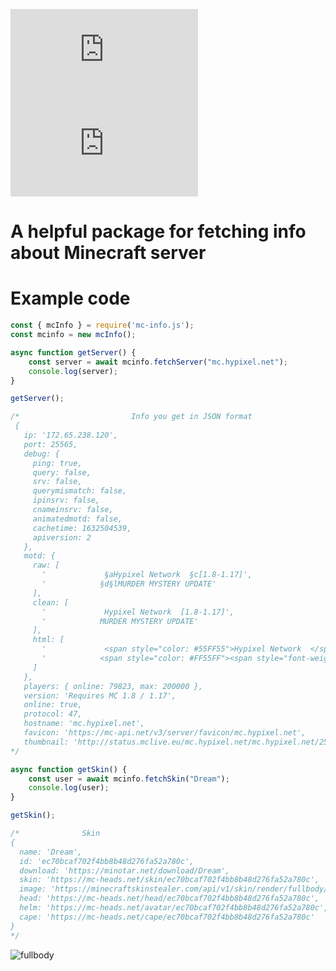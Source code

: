 [![downloadsBadge](https://img.shields.io/npm/dt/mc-info.js?style=for-the-badge)](https://npmjs.com/mc-info.js) [![versionBadge](https://img.shields.io/npm/v/mc-info.js?style=for-the-badge)](https://npmjs.com/mc-info.js)

# A helpful package for fetching info about Minecraft server

# Example code
```javascript
const { mcInfo } = require('mc-info.js');
const mcinfo = new mcInfo();

async function getServer() {
    const server = await mcinfo.fetchServer("mc.hypixel.net");
    console.log(server);
}

getServer();

/*                         Info you get in JSON format
 {
   ip: '172.65.238.120',
   port: 25565,
   debug: {
     ping: true,
     query: false,
     srv: false,
     querymismatch: false,
     ipinsrv: false,
     cnameinsrv: false,
     animatedmotd: false,
     cachetime: 1632504539,
     apiversion: 2
   },
   motd: {
     raw: [
       '             §aHypixel Network  §c[1.8-1.17]',
       '            §d§lMURDER MYSTERY UPDATE'
     ],
     clean: [
       '             Hypixel Network  [1.8-1.17]',
       '            MURDER MYSTERY UPDATE'
     ],
     html: [
       '             <span style="color: #55FF55">Hypixel Network  </span><span style="color: #FF5555">[1.8-1.17]</span>',
       '            <span style="color: #FF55FF"><span style="font-weight: bold;">MURDER MYSTERY UPDATE</span></span>'
     ]
   },
   players: { online: 79823, max: 200000 },
   version: 'Requires MC 1.8 / 1.17',
   online: true,
   protocol: 47,
   hostname: 'mc.hypixel.net',
   favicon: 'https://mc-api.net/v3/server/favicon/mc.hypixel.net',
   thumbnail: 'http://status.mclive.eu/mc.hypixel.net/mc.hypixel.net/25565/banner.png'
*/
```
```javascript
async function getSkin() {
    const user = await mcinfo.fetchSkin("Dream");
    console.log(user);
}

getSkin();

/*              Skin
{
  name: 'Dream',
  id: 'ec70bcaf702f4bb8b48d276fa52a780c',
  download: 'https://minotar.net/download/Dream',
  skin: 'https://mc-heads.net/skin/ec70bcaf702f4bb8b48d276fa52a780c',
  image: 'https://minecraftskinstealer.com/api/v1/skin/render/fullbody/Dream',
  head: 'https://mc-heads.net/head/ec70bcaf702f4bb8b48d276fa52a780c',
  helm: 'https://mc-heads.net/avatar/ec70bcaf702f4bb8b48d276fa52a780c',
  cape: 'https://mc-heads.net/cape/ec70bcaf702f4bb8b48d276fa52a780c'
}
*/
```
![fullbody](https://user-images.githubusercontent.com/67428461/135573744-b1742db7-ce96-44b5-9a7e-241c63adefef.png)
